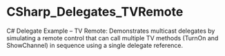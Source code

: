 # CSharp_Delegates_TVRemote
C# Delegate Example – TV Remote: Demonstrates multicast delegates by simulating a remote control that can call multiple TV methods (TurnOn and ShowChannel) in sequence using a single delegate reference.
